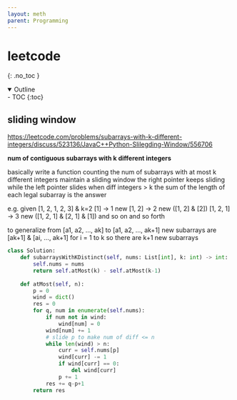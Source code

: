 ```yaml
---
layout: meth
parent: Programming
---
```

# leetcode
{: .no_toc }

<details open markdown="block">
  <summary>
    Outline
  </summary>
- TOC
{:toc}
</details>

## sliding window
<https://leetcode.com/problems/subarrays-with-k-different-integers/discuss/523136/JavaC++Python-Slilegding-Window/556706>

**num of contiguous subarrays with k different integers**

basically
write a function counting the num of subarrays with at most k different integers
maintain a sliding window
the right pointer keeps sliding
while the left pointer slides when diff integers > k
the sum of the length of each legal subarray is the answer

e.g.
given [1, 2, 1, 2, 3] & k=2
[1] -> 1 new
[1, 2] -> 2 new ([1, 2] & [2])
[1, 2, 1] -> 3 new ([1, 2, 1] & [2, 1] & [1])
and so on and so forth

to generalize
from [a1, a2, ..., ak] to [a1, a2, ..., ak+1]
new subarrays are [ak+1] & [ai, ..., ak+1] for i = 1 to k
so there are k+1 new subarrays

```python
class Solution:
    def subarraysWithKDistinct(self, nums: List[int], k: int) -> int:
        self.nums = nums
        return self.atMost(k) - self.atMost(k-1)
    
    def atMost(self, n):
        p = 0
        wind = dict()
        res = 0
        for q, num in enumerate(self.nums):
            if num not in wind:
                wind[num] = 0
            wind[num] += 1
            # slide p to make num of diff <= n
            while len(wind) > n:
                curr = self.nums[p]
                wind[curr] -= 1
                if wind[curr] == 0:
                    del wind[curr]
                p += 1
            res += q-p+1
        return res
```
